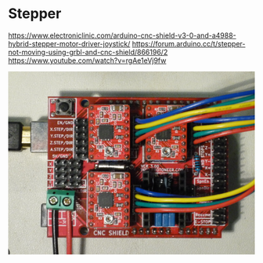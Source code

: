 # Stepper

https://www.electroniclinic.com/arduino-cnc-shield-v3-0-and-a4988-hybrid-stepper-motor-driver-joystick/
https://forum.arduino.cc/t/stepper-not-moving-using-grbl-and-cnc-shield/866196/2
https://www.youtube.com/watch?v=rgAe1eVj9fw


![alt text](cncshield.png)